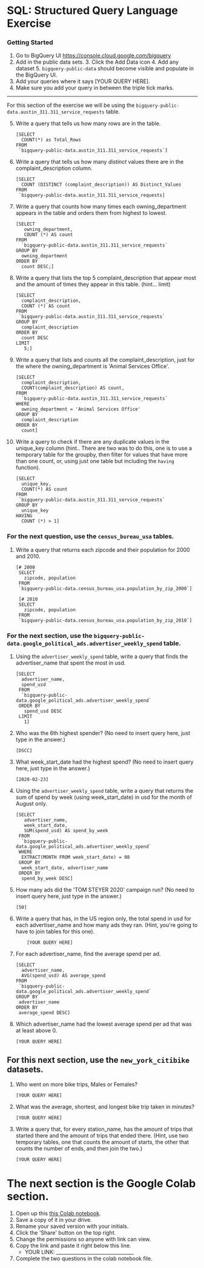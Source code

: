 
# SQL:  Structured Query Language  Exercise

### Getting Started
1. Go to BigQuery UI https://console.cloud.google.com/bigquery
2. Add in the public data sets. 
	3. Click the Add Data icon
	4. Add any dataset
	5. `bigquery-public-data` should become visible and populate in the BigQuery UI. 
3. Add your queries where it says [YOUR QUERY HERE].
4. Make sure you add your query in between the triple tick marks. 
---

For this section of the exercise we will be using the `bigquery-public-data.austin_311.311_service_requests`  table. 

5. Write a query that tells us how many rows are in the table. 
	```
	[SELECT 
      COUNT(*) as Total_Rows
    FROM
     `bigquery-public-data.austin_311.311_service_requests`]
	```

6. Write a query that tells us how many _distinct_ values there are in the complaint_description column.
	``` 
	[SELECT
      COUNT (DISTINCT (complaint_description)) AS Distinct_Values
    FROM
     `bigquery-public-data.austin_311.311_service_requests]
	```
  
7. Write a query that counts how many times each owning_department appears in the table and orders them from highest to lowest. 
	``` 
	[SELECT
       owning_department,
       COUNT (*) AS count
    FROM
      `bigquery-public-data.austin_311.311_service_requests`
   GROUP BY
      owning_department
   ORDER BY
      count DESC;]
	```

8. Write a query that lists the top 5 complaint_description that appear most and the amount of times they appear in this table. (hint... limit)
	```
	[SELECT
      complaint_description,
      COUNT (*) AS count
    FROM
     `bigquery-public-data.austin_311.311_service_requests`
    GROUP BY
      complaint_description
    ORDER BY
      count DESC
    LIMIT
       5;]
	  ```
9. Write a query that lists and counts all the complaint_description, just for the where the owning_department is 'Animal Services Office'.
	```
	[SELECT
      complaint_description,
      COUNT(complaint_description) AS count,
    FROM
      `bigquery-public-data.austin_311.311_service_requests`
    WHERE 
      owning_department = 'Animal Services Office'
    GROUP BY
      complaint_description
    ORDER BY
      count]
	```

10. Write a query to check if there are any duplicate values in the unique_key column (hint.. There are two was to do this, one is to use a temporary table for the groupby, then filter for values that have more than one count, or, using just one table but including the  `having` function). 
	```
	[SELECT
      unique_key,
      COUNT(*) AS count
    FROM
     `bigquery-public-data.austin_311.311_service_requests`
    GROUP BY
      unique_key
    HAVING
      COUNT (*) > 1]
	```


### For the next question, use the `census_bureau_usa` tables.

1. Write a query that returns each zipcode and their population for 2000 and 2010. 
	```
	[# 2000
     SELECT
       zipcode, population
     FROM
     `bigquery-public-data.census_bureau_usa.population_by_zip_2000`]
     
     [# 2010
     SELECT
       zipcode, population
     FROM
     `bigquery-public-data.census_bureau_usa.population_by_zip_2010`]
	```


### For the next section, use the  `bigquery-public-data.google_political_ads.advertiser_weekly_spend` table.
1. Using the `advertiser_weekly_spend` table, write a query that finds the advertiser_name that spent the most in usd. 
	```
	[SELECT
      advertiser_name,
      spend_usd
     FROM
      `bigquery-public-data.google_political_ads.advertiser_weekly_spend`
     ORDER BY
       spend_usd DESC
     LIMIT
       1]
	```
2. Who was the 6th highest spender? (No need to insert query here, just type in the answer.)
	```
	[DSCC]
	```

3. What week_start_date had the highest spend? (No need to insert query here, just type in the answer.)
	```
	[2020-02-23]
	```

4. Using the `advertiser_weekly_spend` table, write a query that returns the sum of spend by week (using week_start_date) in usd for the month of August only. 
	```
	[SELECT
       advertiser_name,
       week_start_date,
       SUM(spend_usd) AS spend_by_week
     FROM
      `bigquery-public-data.google_political_ads.advertiser_weekly_spend`
     WHERE
      EXTRACT(MONTH FROM week_start_date) = 08
     GROUP BY
      week_start_date, advertiser_name
     ORDER BY 
      spend_by_week DESC]
	```
6.  How many ads did the 'TOM STEYER 2020' campaign run? (No need to insert query here, just type in the answer.)
	```
	[50]
	```
7. Write a query that has, in the US region only, the total spend in usd for each advertiser_name and how many ads they ran. (Hint, you're going to have to join tables for this one). 
	```
		[YOUR QUERY HERE]
	```
8. For each advertiser_name, find the average spend per ad. 
	```
	[SELECT
      advertiser_name,
      AVG(spend_usd) AS average_spend
    FROM
     `bigquery-public-data.google_political_ads.advertiser_weekly_spend`
    GROUP BY
     advertiser_name
    ORDER BY 
     average_spend DESC]
	```
10. Which advertiser_name had the lowest average spend per ad that was at least above 0. 
	``` 
	[YOUR QUERY HERE]
	```
## For this next section, use the `new_york_citibike` datasets.

1. Who went on more bike trips, Males or Females?
	```
	[YOUR QUERY HERE]
	```
2. What was the average, shortest, and longest bike trip taken in minutes?
	```
	[YOUR QUERY HERE]
	```

3. Write a query that, for every station_name, has the amount of trips that started there and the amount of trips that ended there. (Hint, use two temporary tables, one that counts the amount of starts, the other that counts the number of ends, and then join the two.) 
	```
	[YOUR QUERY HERE]
	```
# The next section is the Google Colab section.  
1. Open up this [this Colab notebook](https://colab.research.google.com/drive/1kHdTtuHTPEaMH32GotVum41YVdeyzQ74?usp=sharing).
2. Save a copy of it in your drive. 
3. Rename your saved version with your initials. 
4. Click the 'Share' button on the top right.  
5. Change the permissions so anyone with link can view. 
6. Copy the link and paste it right below this line. 
	* YOUR LINK:  ________________________________
9. Complete the two questions in the colab notebook file. 
